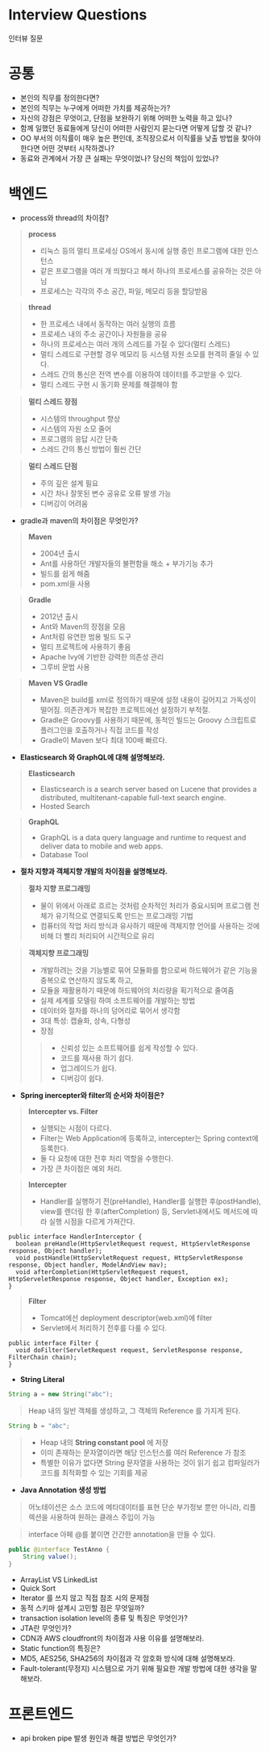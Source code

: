 # Interview Questions
인터뷰 질문 


# 공통 
- 본인의 직무를 정의한다면?
- 본인의 직무는 누구에게 어떠한 가치를 제공하는가?
- 자신의 강점은 무엇이고, 단점을 보완하기 위해 어떠한 노력을 하고 있나?
- 함께 일했던 동료들에게 당신이 어떠한 사람인지 묻는다면 어떻게 답할 것 같나?
- OO 부서의 이직률이 매우 높은 편인데, 조직장으로서 이직률을 낮출 방법을 찾아야 한다면 어떤 것부터 시작하겠나?
- 동료와 관계에서 가장 큰 실패는 무엇이었나? 당신의 책임이 있었나?


# 백엔드
 - process와 thread의 차이점?
> **process**
> - 리눅스 등의 멀티 프로세싱 OS에서 동시에 실행 중인 프로그램에 대한 인스턴스
> - 같은 프로그램을 여러 개 띄웠다고 해서 하나의 프로세스를 공유하는 것은 아님
> - 프로세스는 각각의 주소 공간, 파일, 메모리 등을 할당받음

> **thread**
> - 한 프로세스 내에서 동작하는 여러 실행의 흐름
> - 프로세스 내의 주소 공간이나 자원들을 공유
> - 하나의 프로세스는 여러 개의 스레드를 가질 수 있다(멀티 스레드)
> - 멀티 스레드로 구현할 경우 메모리 등 시스템 자원 소모를 현격히 줄일 수 있다.
> - 스레드 간의 통신은 전역 변수를 이용하여 데이터를 주고받을 수 있다.
> - 멀티 스레드 구현 시 동기화 문제를 해결해야 함

> **멀티 스레드 장점**
>  - 시스템의 throughput 향상
>  - 시스템의 자원 소모 줄어
>  - 프로그램의 응답 시간 단축
>  - 스레드 간의 통신 방법이 훨씬 간단

> **멀티 스레드 단점**
>  - 주의 깊은 설계 필요
>  - 시간 차나 잘못된 변수 공유로 오류 발생 가능
>  - 디버깅이 어려움


- gradle과 maven의 차이점은 무엇인가?
> **Maven**
>  - 2004년 출시
>  - Ant를 사용하던 개발자들의 불편함을 해소 + 부가기능 추가
>  - 빌드를 쉽게 해줌
>  - pom.xml을 사용

> **Gradle**
>  - 2012년 출시
>  - Ant와 Maven의 장점을 모음
>  - Ant처럼 유연한 범용 빌드 도구
>  - 멀티 프로젝트에 사용하기 좋음
>  - Apache Ivy에 기반한 강력한 의존성 관리
>  - 그루비 문법 사용

> **Maven VS Gradle**
> - Maven은 build를 xml로 정의하기 때문에 설정 내용이 길어지고 가독성이 떨어짐. 의존관계가 복잡한 프로젝트에선 설정하기 부적절.
> - Gradle은 Groovy를 사용하기 때문에, 동적인 빌드는 Groovy 스크립트로 플러그인을 호출하거나 직접 코드를 작성
> - Gradle이 Maven 보다 최대 100배 빠르다.


- **Elasticsearch 와 GraphQL에 대해 설명해보라.**
> **Elasticsearch**
> - Elasticsearch is a search server based on Lucene that provides a distributed, multitenant-capable full-text search engine.
> - Hosted Search

> **GraphQL**
> - GraphQL is a data query language and runtime to request and deliver data to mobile and web apps.
> - Database Tool


- **절차 지향과 객체지향 개발의 차이점을 설명해보라.**
> **절차 지향 프로그래밍**
> - 물이 위에서 아래로 흐르는 것처럼 순차적인 처리가 중요시되며 프로그램 전체가 유기적으로 연결되도록 만드는 프로그래밍 기법
> - 컴퓨터의 작업 처리 방식과 유사하기 때문에 객체지향 언어를 사용하는 것에 비해 더 빨리 처리되어 시간적으로 유리

> **객체지향 프로그래밍**
> - 개발하려는 것을 기능별로 묶어 모듈화를 함으로써 하드웨어가 같은 기능을 중복으로 연산하지 않도록 하고,
> - 모듈을 재활용하기 때문에 하드웨어의 처리량을 획기적으로 줄여줌
> - 실제 세계를 모델링 하여 소프트웨어를 개발하는 방법
> - 데이터와 절차를 하나의 덩어리로 묶어서 생각함
> - 3대 특성: 캡슐화, 상속, 다형성
> - 장점
>> - 신뢰성 있는 소프트웨어를 쉽게 작성할 수 있다.
>> - 코드를 재사용 하기 쉽다.
>> - 업그레이드가 쉽다.
>> - 디버깅이 쉽다.

- **Spring inercepter와 filter의 순서와 차이점은?**
> **Intercepter vs. Filter**
> - 실행되는 시점이 다르다.
> - Filter는 Web Application에 등록하고, intercepter는 Spring context에 등록한다.
> - 둘 다 요청에 대한 전후 처리 역할을 수행한다.
> - 가장 큰 차이점은 예외 처리.

> **Intercepter**
> - Handler를 실행하기 전(preHandle), Handler를 실행한 후(postHandle), view를 렌더링 한 후(afterCompletion) 등, Servlet내에서도 메서드에 따라 실행 시점을 다르게 가져간다.
```
public interface HandlerInterceptor {
  boolean preHandle(HttpServletRequest request, HttpServletResponse response, Object handler);
  void postHandle(HttpServletRequest request, HttpServletResponse response, Object handler, ModelAndView mav);
  void afterCompletion(HttpServletRequest request, HttpServeletResponse response, Object handler, Exception ex);
}
```

> **Filter**
> - Tomcat에선 deployment descriptor(web.xml)에 filter 
> - Servlet에서 처리하기 전후를 다룰 수 있다.
```
public interface Filter {
  void doFilter(ServletRequest request, ServletResponse response, FilterChain chain);
}
```

- **String Literal**
```java
String a = new String("abc");
```
> Heap 내의 일반 객체를 생성하고, 그 객체의 Reference 를 가지게 된다.
```java
String b = "abc";
```
> - Heap 내의 **String constant pool** 에 저장
> - 이미 존재하는 문자열이라면 해당 인스턴스를 여러 Reference 가 참조
> - 특별한 이유가 없다면 String 문자열을 사용하는 것이 읽기 쉽고 컴파일러가 코드를 최적화할 수 있는 기회를 제공


- **Java Annotation 생성 방법**
> 어노테이션은 소스 코드에 메타데이터를 표현
> 단순 부가정보 뿐만 아니라, 리플렉션을 사용하여 원하는 클래스 주입이 가능

> interface 아페 @를 붙이면 간간한 annotation을 만들 수 있다.
```java
public @interface TestAnno {
    String value();
}
```


- ArrayList VS LinkedList
- Quick Sort
- Iterator 를 쓰지 않고 직접 참조 시의 문제점
- 동적 스키마 설계시 고민할 점은 무엇일까?
- transaction isolation level의 종류 및 특징은 무엇인가?
- JTA란 무엇인가?
- CDN과 AWS cloudfront의 차이점과 사용 이유를 설명해보라.
- Static function의 특징은?
- MD5, AES256, SHA256의 차이점과 각 암호화 방식에 대해 설명해보라.
- Fault-tolerant(무정지) 시스템으로 가기 위해 필요한 개발 방법에 대한 생각을 말해보라.

# 프론트엔드
- api broken pipe 발생 원인과 해결 방법은 무엇인가?
